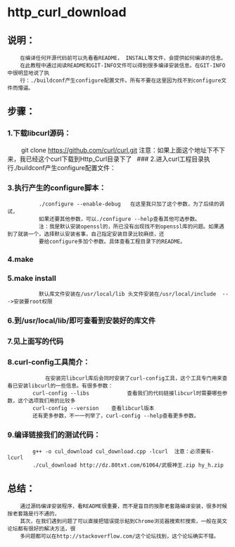 # http_curl_download


##  说明：
     	在编译任何开源代码前可以先看看README， INSTALL等文件，会提供如何编译的信息。
		在此教程中通过阅读README和GIT-INFO文件可以得到很多编译安装信息。在GIT-INFO中很明显地说了执
    	行：./buildconf产生configure配置文件。所有不要在这里因为找不到configure文件而懵逼。
##  步骤：
   ### 1.下载libcurl源码：
             git clone https://github.com/curl/curl.git
	     注意：如果上面这个地址下不下来，我已经这个curl下载到Http_Curl目录下了
   ### 2.进入curl工程目录执行./buildconf产生configure配置文件：
   ### 3.执行产生的configure脚本：
              ./configure --enable-debug   在这里我只加了这个参数，为了后续的调试，
              如果还要其他参数，可以./configure --help查看其他可选参数。
              注：我是默认安装openssl的，所已没有出现找不到openssl库的问题。如果遇到了就装一个，选择默认安装省事，自己指定安装目录比较麻烦，还
              要给configure多加个参数。具体查看工程目录下的README。
   ### 4.make
   ### 5.make install        
              默认库文件安装在/usr/local/lib 头文件安装在/usr/local/include  --->安装要root权限
   ### 6.到/usr/local/lib/即可查看到安装好的库文件
   ### 7.见上面写的代码
   ### 8.curl-config工具简介：
              	在安装完libcurl库后会同时安装了curl-config工具，这个工具专门用来查看已安装libcurl的一些信息。有很多参数：
          	curl-config --libs            查看我们的代码链接libcurl时需要哪些参数，这个选项我们用的比较多
          	curl-config --version    查看libcurl版本
          	还有更多参数，不一一列举了，curl-config --help查看更多参数。
   ### 9.编译链接我们的测试代码：
        	g++ -o cul_download cul_download.cpp -lcurl  注意：必须要有-lcurl
        	./cul_download http://dz.80txt.com/61064/武极神王.zip hy_h.zip
    
## 总结：
        通过源码编译安装程序，看README很重要，而不是盲目的按那老套路编译安装，很多时候按老套路是行不通的，
        其次，在我们遇到问题了可以直接把错误提示粘到Chrome浏览器搜索栏搜索，一般在英文论坛都有很好的解决方法，很
        多问题都可以在http://stackoverflow.com/这个论坛找到，这个论坛确实不错。
